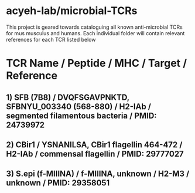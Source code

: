# acyeh-lab/microbial-TCRs
This project is geared towards cataloguing all known anti-microbial TCRs for mus musculus and humans.  Each individual folder will contain relevant references for each TCR listed below

# TCR Name / Peptide / MHC / Target / Reference
## 1) SFB (7B8)            / DVQFSGAVPNKTD, SFBNYU_003340 (568-880) / H2-IAb / segmented filamentous bacteria / PMID: 24739972 
## 2) CBir1                / YSNANILSA, CBir1 flagellin 464-472     / H2-IAb / commensal flagellin            / PMID: 29777027 
## 3) S.epi (f-MIIINA)     / f-MIIINA, unknown                      / H2-M3  / unknown                        / PMID: 29358051
